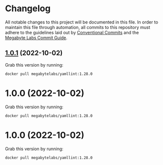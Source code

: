 # Changelog

All notable changes to this project will be documented in this file. In order to maintain this file through automation, all commits to this repository must adhere to the guidelines laid out by [Conventional Commits](https://conventionalcommits.org) and the [Megabyte Labs Commit Guide](https://megabyte.space/docs/contributing/commits).

## [1.0.1](https://gitlab.com/megabyte-labs/docker/codeclimate/yamllint/compare/v1.0.0...v1.0.1) (2022-10-02)





Grab this version by running:


```shell
docker pull megabytelabs/yamllint:1.28.0
```

# 1.0.0 (2022-10-02)





Grab this version by running:


```shell
docker pull megabytelabs/yamllint:1.28.0
```

# 1.0.0 (2022-10-02)





Grab this version by running:


```shell
docker pull megabytelabs/yamllint:1.28.0
```
